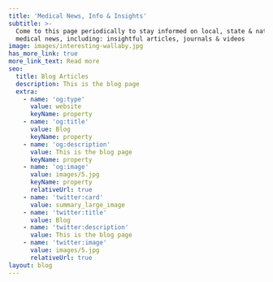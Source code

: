 ```yaml
---
title: 'Medical News, Info & Insights'
subtitle: >-
  Come to this page periodically to stay informed on local, state & national
  medical news, including: insightful articles, journals & videos
image: images/interesting-wallaby.jpg
has_more_link: true
more_link_text: Read more
seo:
  title: Blog Articles
  description: This is the blog page
  extra:
    - name: 'og:type'
      value: website
      keyName: property
    - name: 'og:title'
      value: Blog
      keyName: property
    - name: 'og:description'
      value: This is the blog page
      keyName: property
    - name: 'og:image'
      value: images/5.jpg
      keyName: property
      relativeUrl: true
    - name: 'twitter:card'
      value: summary_large_image
    - name: 'twitter:title'
      value: Blog
    - name: 'twitter:description'
      value: This is the blog page
    - name: 'twitter:image'
      value: images/5.jpg
      relativeUrl: true
layout: blog
---
```

